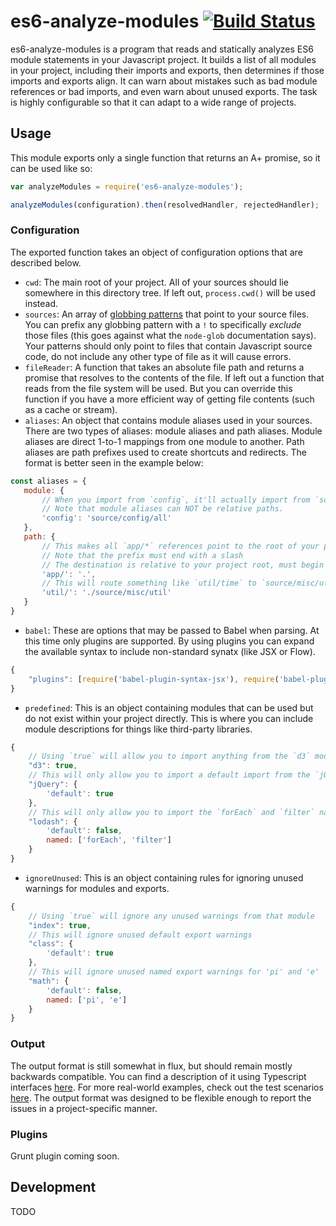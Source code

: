 # es6-analyze-modules [![Build Status](https://travis-ci.org/sproutsocial/es6-analyze-modules.svg?branch=master)](https://travis-ci.org/sproutsocial/es6-analyze-modules)

es6-analyze-modules is a program that reads and statically analyzes ES6 module statements in your Javascript project. It builds a list of all modules in your project, including their imports and exports, then determines if those imports and exports align. It can warn about mistakes such as bad module references or bad imports, and even warn about unused exports. The task is highly configurable so that it can adapt to a wide range of projects.
 
## Usage
 
This module exports only a single function that returns an A+ promise, so it can be used like so:

```js
var analyzeModules = require('es6-analyze-modules');

analyzeModules(configuration).then(resolvedHandler, rejectedHandler);
```

### Configuration

The exported function takes an object of configuration options that are described below.

- `cwd`: The main root of your project. All of your sources should lie somewhere in this directory tree. If left out, `process.cwd()` will be used instead.
- `sources`: An array of [globbing patterns](https://github.com/isaacs/node-glob) that point to your source files. You can prefix any globbing pattern with a `!` to specifically _exclude_ those files (this goes against what the `node-glob` documentation says). Your patterns should only point to files that contain Javascript source code, do not include any other type of file as it will cause errors.
- `fileReader`: A function that takes an absolute file path and returns a promise that resolves to the contents of the file. If left out a function that reads from the file system will be used. But you can override this function if you have a more efficient way of getting file contents (such as a cache or stream).
- `aliases`: An object that contains module aliases used in your sources. There are two types of aliases: module aliases and path aliases. Module aliases are direct 1-to-1 mappings from one module to another. Path aliases are path prefixes used to create shortcuts and redirects. The format is better seen in the example below:

 ```js
 const aliases = {
    module: {
        // When you import from `config`, it'll actually import from `source/config/all`
        // Note that module aliases can NOT be relative paths.
        'config': 'source/config/all'
    },
    path: {
        // This makes all `app/*` references point to the root of your project
        // Note that the prefix must end with a slash
        // The destination is relative to your project root, must begin with a dot, and cannot end with a slash
        'app/': '.',
        // This will route something like `util/time` to `source/misc/util/time`
        'util/': './source/misc/util'
    }
 }
 ```
- `babel`: These are options that may be passed to Babel when parsing. At this time only plugins are supported. By using plugins you can expand the available syntax to include non-standard synatx (like JSX or Flow).

 ```js
 {
     "plugins": [require('babel-plugin-syntax-jsx'), require('babel-plugin-syntax-flow')]
 }
 ```
- `predefined`: This is an object containing modules that can be used but do not exist within your project directly. This is where you can include module descriptions for things like third-party libraries.

 ```js
 {
     // Using `true` will allow you to import anything from the `d3` module
     "d3": true,
     // This will only allow you to import a default import from the `jQuery` module
     "jQuery": {
         'default': true
     },
     // This will only allow you to import the `forEach` and `filter` named exports from `lodash`
     "lodash": {
         'default': false,
         named: ['forEach', 'filter']
     }
 }
 ```
- `ignoreUnused`: This is an object containing rules for ignoring unused warnings for modules and exports.
 ```js
 {
     // Using `true` will ignore any unused warnings from that module
     "index": true,
     // This will ignore unused default export warnings
     "class": {
         'default': true
     },
     // This will ignore unused named export warnings for 'pi' and 'e'
     "math": {
         'default': false,
         named: ['pi', 'e']
     }
 }
 ```
 
### Output

The output format is still somewhat in flux, but should remain mostly backwards compatible. You can find a description of it using Typescript interfaces [here](doc/output-types.ast). For more real-world examples, check out the test scenarios [here](test/scenarios). The output format was designed to be flexible enough to report the issues in a project-specific manner.
 
### Plugins

Grunt plugin coming soon.

## Development

TODO
